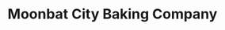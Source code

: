 ---
title: "Moonbat City Baking Company"
url: /belfast/moonbat-city-baking-company/
shop: Bäckerei
---